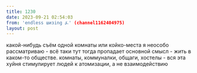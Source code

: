 ```yaml
---
title: 1230
date: 2023-09-21 02:54:03
from: 'endless шизing ⍼' (channel1162404975)
layout: post
---
```


какой-нибудь съём одной комнаты или койко-места я неособо рассматриваю - всё таки тут тогда пропадает основной смысл - жить в каком-то обществе. комнаты, коммуналки, общаги, хостелы - вся эта хуйня стимулирует людей к атомизации, а не взаимодействию
